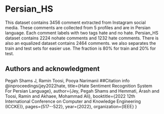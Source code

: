 # Persian_HS
This dataset contains 3456 comment extracted from Instagram social media. These comments are collected from 5 profiles and are in Persian language.
Each comment labels with two tags hate and no hate.
Persian_HS dataset contains 2224 nohate comments and 1232 hate comments.
There is also an equalized dataset contains 2464 comments. we also separates the train and test sets for easier use.
The fraction is 80% for train and 20% for test.
## Authors and acknowledgment
Pegah Shams J, Ramin Toosi, Pooya Narimanii
##Citation info
@inproceedings{jey2022hate,
  title={Hate Sentiment Recognition System For Persian Language},
  author={Jey, Pegah Shams and Hemmati, Arash and Toosi, Ramin and Akhaee, Mohammad Ali},
  booktitle={2022 12th International Conference on Computer and Knowledge Engineering (ICCKE)},
  pages={517--522},
  year={2022},
  organization={IEEE}
}
